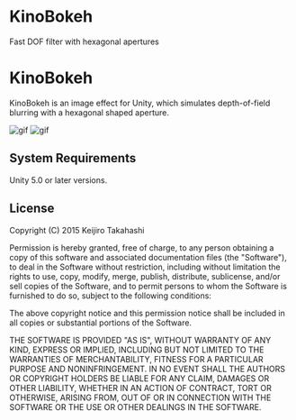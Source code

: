 # KinoBokeh
Fast DOF filter with hexagonal apertures

KinoBokeh
=========

KinoBokeh is an image effect for Unity, which simulates depth-of-field blurring
with a hexagonal shaped aperture.

![gif](http://33.media.tumblr.com/52c89daced7ddb568f58cfc9dadc6a1c/tumblr_nsz54yKIkk1qio469o1_400.gif)
![gif](http://33.media.tumblr.com/e405745a370b3c1c141f4ccf46b474ad/tumblr_nsxbzf1J5g1qio469o1_400.gif)

System Requirements
-------------------

Unity 5.0 or later versions.

License
-------

Copyright (C) 2015 Keijiro Takahashi

Permission is hereby granted, free of charge, to any person obtaining a copy of
this software and associated documentation files (the "Software"), to deal in
the Software without restriction, including without limitation the rights to
use, copy, modify, merge, publish, distribute, sublicense, and/or sell copies of
the Software, and to permit persons to whom the Software is furnished to do so,
subject to the following conditions:

The above copyright notice and this permission notice shall be included in all
copies or substantial portions of the Software.

THE SOFTWARE IS PROVIDED "AS IS", WITHOUT WARRANTY OF ANY KIND, EXPRESS OR
IMPLIED, INCLUDING BUT NOT LIMITED TO THE WARRANTIES OF MERCHANTABILITY, FITNESS
FOR A PARTICULAR PURPOSE AND NONINFRINGEMENT. IN NO EVENT SHALL THE AUTHORS OR
COPYRIGHT HOLDERS BE LIABLE FOR ANY CLAIM, DAMAGES OR OTHER LIABILITY, WHETHER
IN AN ACTION OF CONTRACT, TORT OR OTHERWISE, ARISING FROM, OUT OF OR IN
CONNECTION WITH THE SOFTWARE OR THE USE OR OTHER DEALINGS IN THE SOFTWARE.
